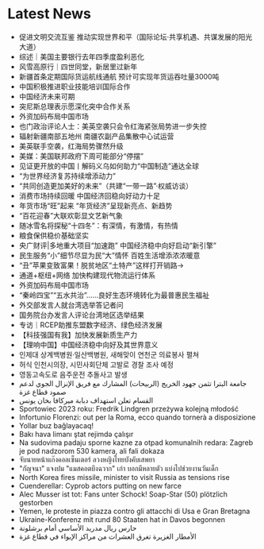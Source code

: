 # Latest News
-  促进文明交流互鉴 推动实现世界和平（国际论坛·共享机遇、共谋发展的阳光大道）
-  综述｜美国主要银行去年四季度盈利恶化
-  风雪高原行｜四世同堂，新居里过新年
-  新疆首条定期国际货运航线通航 预计可实现年货运吞吐量3000吨
-  中国积极推进职业技能培训国际合作
-  中国经济未来可期
-  突尼斯总理表示愿深化突中合作关系
-  外资加码布局中国市场
-  也门政治评论人士：美英空袭只会令红海紧张局势进一步失控
-  辐射新疆南部五地州 南疆农副产品集散中心试运营
-  美英联手空袭，红海局势骤然升级
-  美媒：美国联邦政府下周可能部分“停摆”
-  见证更开放的中国丨解码义乌如何助力“中国制造”通达全球
-  “为世界经济复苏持续增添动力”
-  “共同创造更加美好的未来”（共建“一带一路”·权威访谈）
-  消费市场持续回暖 中国经济回稳向好动力十足
-  年货市场“旺”起来 “年货经济”呈现新亮点、新趋势
-  “百花迎春”大联欢彰显文艺新气象
-  随冰雪名将探秘“十四冬”：有深情，有激情，有热情
-  粮食保供稳价基础坚实
-  央广财评|多地重大项目“加速跑” 中国经济稳中向好启动“新引擎”
-  民生服务“小”细节尽显为民“大”情怀 百姓生活增添浓浓暖意
-  “丑”苹果变致富果！脱贫地区“土特产”这样打开销路→
-  通道+枢纽+网络 加快构建现代物流运行体系
-  外资加码布局中国市场
-  “秦岭四宝”“五水共治”……良好生态环境转化为最普惠民生福祉
-  外交部发言人就台湾选举答记者问
-  国务院台办发言人评论台湾地区选举结果
-  专访｜RCEP助推东盟数字经济、绿色经济发展
-  【科技强国有我】加快发展新质生产力
-  【理响中国】中国经济稳中向好及其世界意义
-  인제대 상계백병원·일산백병원, 새해맞이 연천군 의료봉사 펼쳐
-  허식 인천시의장, 시민사회단체 고발로 경찰 조사 예정
-  영동고속도로 음주운전 추돌사고 발생
-  جامعة البترا تثمن جهود الخريج (الربيحات) المشارك مع فريق الإنزال الجوي لدعم صمود قطاع غزة
-  القسام تعلن استهداف دبابة ميركافا بخان يونس
-  Sportowiec 2023 roku: Fredrik Lindgren przeżywa kolejną młodość
-  Infortunio Florenzi: out per la Roma, ecco quando tornerà a disposizione
-  Yollar buz bağlayacaq!
-  Bakı hava limanı ştat rejimdə çalışır
-  Na sudovima padaju sporne kazne za otpad komunalnih redara: Zagreb je pod nadzorom 530 kamera, ali fali dokaza
-  จับนายหน้าแก๊งคอลเซ็นเตอร์ ลวงหญิงไทยบังคับเสพยา
-  "กัญจนา" แจงปม "แมสคอตบึงฉวาก" เก่า บอกมีหลายตัว แบ่งไปช่วยงานวันเด็ก
-  North Korea fires missile, minister to visit Russia as tensions rise
-  Cuenderellar: Cyprob actors putting on new farce
-  Alec Musser ist tot: Fans unter Schock! Soap-Star (50) plötzlich gestorben
-  Yemen, le proteste in piazza contro gli attacchi di Usa e Gran Bretagna
-  Ukraine-Konferenz mit rund 80 Staaten hat in Davos begonnen
-  حارس ريال مدريد الأساسي أمام برشلونة
-  الأمطار الغزيرة تغرق العشرات من مراكز الإيواء في قطاع غزة

